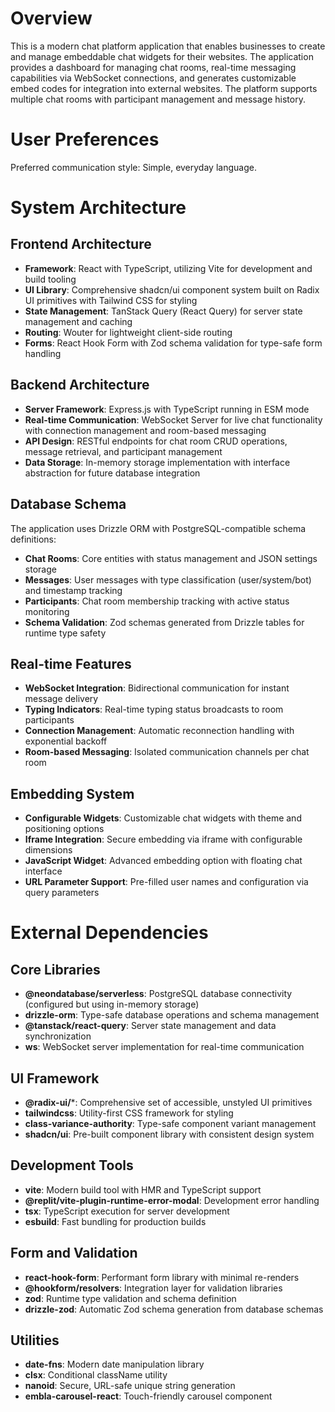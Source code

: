 # Overview

This is a modern chat platform application that enables businesses to create and manage embeddable chat widgets for their websites. The application provides a dashboard for managing chat rooms, real-time messaging capabilities via WebSocket connections, and generates customizable embed codes for integration into external websites. The platform supports multiple chat rooms with participant management and message history.

# User Preferences

Preferred communication style: Simple, everyday language.

# System Architecture

## Frontend Architecture
- **Framework**: React with TypeScript, utilizing Vite for development and build tooling
- **UI Library**: Comprehensive shadcn/ui component system built on Radix UI primitives with Tailwind CSS for styling
- **State Management**: TanStack Query (React Query) for server state management and caching
- **Routing**: Wouter for lightweight client-side routing
- **Forms**: React Hook Form with Zod schema validation for type-safe form handling

## Backend Architecture
- **Server Framework**: Express.js with TypeScript running in ESM mode
- **Real-time Communication**: WebSocket Server for live chat functionality with connection management and room-based messaging
- **API Design**: RESTful endpoints for chat room CRUD operations, message retrieval, and participant management
- **Data Storage**: In-memory storage implementation with interface abstraction for future database integration

## Database Schema
The application uses Drizzle ORM with PostgreSQL-compatible schema definitions:
- **Chat Rooms**: Core entities with status management and JSON settings storage
- **Messages**: User messages with type classification (user/system/bot) and timestamp tracking
- **Participants**: Chat room membership tracking with active status monitoring
- **Schema Validation**: Zod schemas generated from Drizzle tables for runtime type safety

## Real-time Features
- **WebSocket Integration**: Bidirectional communication for instant message delivery
- **Typing Indicators**: Real-time typing status broadcasts to room participants
- **Connection Management**: Automatic reconnection handling with exponential backoff
- **Room-based Messaging**: Isolated communication channels per chat room

## Embedding System
- **Configurable Widgets**: Customizable chat widgets with theme and positioning options
- **Iframe Integration**: Secure embedding via iframe with configurable dimensions
- **JavaScript Widget**: Advanced embedding option with floating chat interface
- **URL Parameter Support**: Pre-filled user names and configuration via query parameters

# External Dependencies

## Core Libraries
- **@neondatabase/serverless**: PostgreSQL database connectivity (configured but using in-memory storage)
- **drizzle-orm**: Type-safe database operations and schema management
- **@tanstack/react-query**: Server state management and data synchronization
- **ws**: WebSocket server implementation for real-time communication

## UI Framework
- **@radix-ui/***: Comprehensive set of accessible, unstyled UI primitives
- **tailwindcss**: Utility-first CSS framework for styling
- **class-variance-authority**: Type-safe component variant management
- **shadcn/ui**: Pre-built component library with consistent design system

## Development Tools
- **vite**: Modern build tool with HMR and TypeScript support
- **@replit/vite-plugin-runtime-error-modal**: Development error handling
- **tsx**: TypeScript execution for server development
- **esbuild**: Fast bundling for production builds

## Form and Validation
- **react-hook-form**: Performant form library with minimal re-renders
- **@hookform/resolvers**: Integration layer for validation libraries
- **zod**: Runtime type validation and schema definition
- **drizzle-zod**: Automatic Zod schema generation from database schemas

## Utilities
- **date-fns**: Modern date manipulation library
- **clsx**: Conditional className utility
- **nanoid**: Secure, URL-safe unique string generation
- **embla-carousel-react**: Touch-friendly carousel component